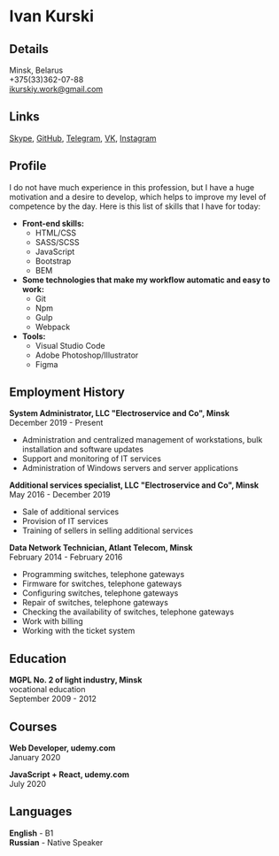 # Ivan Kurski
## Details
Minsk, Belarus  
+375(33)362-07-88  
ikurskiy.work@gmail.com

## Links
[Skype](https://join.skype.com/invite/fcKDwpFC6eJE), [GitHub](https://githwest4fanub.com/), [Telegram](https://t.me/west4n), [VK](https://vk.com/westf4n), [Instagram](https://www.instagram.com/westtfan/)

## Profile
I do not have much experience in this profession, but I have a huge motivation and a desire to develop, which helps to improve my level of competence by the day. Here is this list of skills that I have for today:
* **Front-end skills:**
    * HTML/CSS
    * SASS/SCSS
    * JavaScript
    * Bootstrap
    * BEM
* **Some technologies that make my workflow automatic and easy to work:**
    * Git
    * Npm
    * Gulp
    * Webpack
* **Tools:**
    * Visual Studio Code
    * Adobe Photoshop/Illustrator
    * Figma
    
## Employment History
**System Administrator, LLC "Electroservice and Co", Minsk**  
December 2019 - Present

* Administration and centralized management of workstations, bulk installation and software updates
* Support and monitoring of IT services
* Administration of Windows servers and server applications

**Additional services specialist,  LLC "Electroservice and Co", Minsk**  
May 2016 - December 2019

* Sale of additional services
* Provision of IT services
* Training of sellers in selling additional services

**Data Network Technician, Atlant Telecom, Minsk**  
February 2014 - February 2016
* Programming switches, telephone gateways
* Firmware for switches, telephone gateways
* Configuring switches, telephone gateways
* Repair of switches, telephone gateways
* Checking the availability of switches, telephone gateways
* Work with billing
* Working with the ticket system  

## Education
**MGPL No. 2 of light industry, Minsk**  
vocational education  
September 2009 - 2012

## Courses
**Web Developer, udemy.com**  
January 2020  

**JavaScript + React, udemy.com**  
July 2020

## Languages
**English** - B1  
**Russian** - Native Speaker
